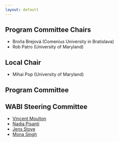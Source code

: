 ```yaml
---
layout: default
---
```


## Program Committee Chairs

* Broňa Brejová (Comenius University in Bratislava)
* Rob Patro (University of Maryland)

## Local Chair

* Mihai Pop (University of Maryland)

## Program Committee


## WABI Steering Committee

* [Vincent Moulton](http://www2.cmp.uea.ac.uk/~vlm/)
* [Nadia Pisanti](https://pages.di.unipi.it/pisanti/)
* [Jens Stoye](http://www.techfak.uni-bielefeld.de/~stoye/)
* [Mona Singh](https://www.cs.princeton.edu/~mona/)
